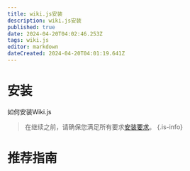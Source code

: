 ```yaml
---
title: wiki.js安装
description: wiki.js安装
published: true
date: 2024-04-20T04:02:46.253Z
tags: wiki.js
editor: markdown
dateCreated: 2024-04-20T04:01:19.641Z
---
```


# 安装
如何安装Wiki.js

> 在继续之前，请确保您满足所有要求[安装要求](/wiki/wiki/数据库/wikiJS/安装要求)。
{.is-info}

# 推荐指南


